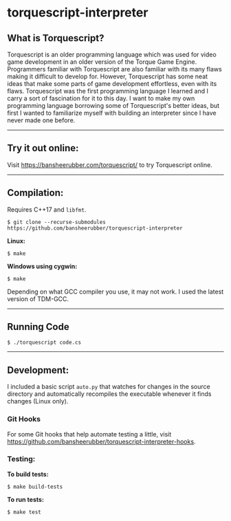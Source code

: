 # torquescript-interpreter
## What is Torquescript?
Torquescript is an older programming language which was used for video game development in an older version of the Torque Game Engine. Programmers familiar with Torquescript are also familiar with its many flaws making it difficult to develop for. However, Torquescript has some neat ideas that make some parts of game development effortless, even with its flaws. Torquescript was the first programming language I learned and I carry a sort of fascination for it to this day. I want to make my own programming language borrowing some of Torquescript's better ideas, but first I wanted to familiarize myself with building an interpreter since I have never made one before.

---
## Try it out online:
Visit https://bansheerubber.com/torquescript/ to try Torquescript online.

---
## Compilation:
Requires C++17 and `libfmt`.
```
$ git clone --recurse-submodules https://github.com/bansheerubber/torquescript-interpreter
```

**Linux:**
```
$ make
```

**Windows using cygwin:**
```
$ make
```
Depending on what GCC compiler you use, it may not work. I used the latest version of TDM-GCC.

---

## Running Code
```
$ ./torquescript code.cs
```

---

## Development:
I included a basic script `auto.py` that watches for changes in the source directory and automatically recompiles the executable whenever it finds changes (Linux only).

### Git Hooks
For some Git hooks that help automate testing a little, visit https://github.com/bansheerubber/torquescript-interpreter-hooks.

### Testing:
**To build tests:**
```
$ make build-tests
```
**To run tests:**
```
$ make test
```